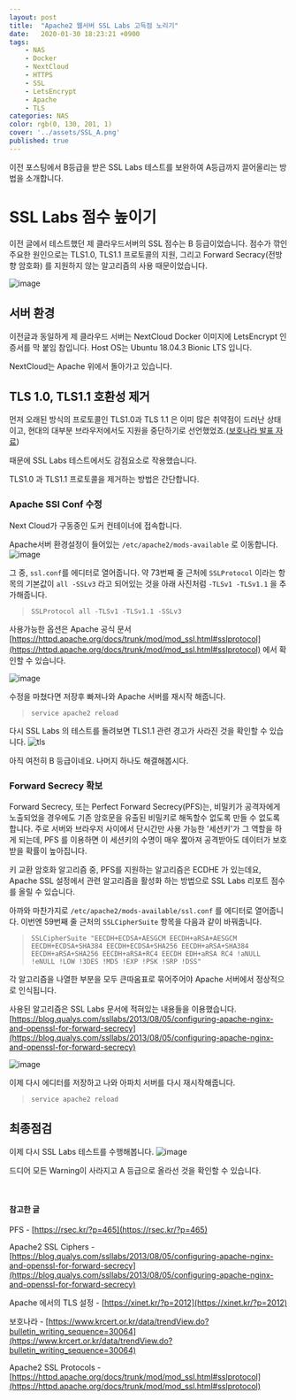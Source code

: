 ```yaml
---
layout: post
title:  "Apache2 웹서버 SSL Labs 고득점 노리기"
date:   2020-01-30 18:23:21 +0900
tags: 
    - NAS
    - Docker
    - NextCloud
    - HTTPS
    - SSL
    - LetsEncrypt
    - Apache
    - TLS
categories: NAS
color: rgb(0, 130, 201, 1)
cover: '../assets/SSL_A.png'
published: true
---
```

이전 포스팅에서 B등급을 받은 SSL Labs 테스트를 보완하여 A등급까지 끌어올리는 방법을 소개합니다.
<!-- excerpt -->
# SSL Labs 점수 높이기

이전 글에서 테스트했던 제 클라우드서버의 SSL 점수는 B 등급이었습니다.
점수가 깎인 주요한 원인으로는 TLS1.0, TLS1.1 프로토콜의 지원, 그리고 Forward Secracy(전방향 암호화) 를 지원하지 않는 알고리즘의 사용 때문이었습니다.

![image](https://user-images.githubusercontent.com/29659112/73431286-660b1300-4383-11ea-99ee-1f1ba45ebb5e.png)


## 서버 환경
이전글과 동일하게 제 클라우드 서버는 NextCloud Docker 이미지에 LetsEncrypt 인증서를 막 붙임 참입니다.
Host OS는 Ubuntu 18.04.3 Bionic LTS 입니다.

NextCloud는 Apache 위에서 돌아가고 있습니다.

## TLS 1.0, TLS1.1 호환성 제거
먼저 오래된 방식의 프로토콜인 TLS1.0과 TLS 1.1 은 이미 많은 취약점이 드러난 상태이고, 현대의 대부분 브라우저에서도 지원을 중단하기로 선언했었죠.([보호나라 발표 자료](https://www.krcert.or.kr/data/trendView.do?bulletin_writing_sequence=30064))

때문에 SSL Labs 테스트에서도 감점요소로 작용했습니다.

TLS1.0 과 TLS1.1 프로토콜을 제거하는 방법은 간단합니다.

### Apache SSl Conf 수정
Next Cloud가 구동중인 도커 컨테이너에 접속합니다.

Apache서버 환경설정이 들어있는 `/etc/apache2/mods-available` 로 이동합니다.
![image](https://user-images.githubusercontent.com/29659112/73434216-a79ebc80-4389-11ea-930b-1d4e6f34dc73.png)

그 중, `ssl.conf`를 에디터로 열어줍니다.
약 73번째 줄 근처에 `SSLProtocol` 이라는 항목의 기본값이 `all -SSLv3` 라고 되어있는 것을 아래 사진처럼 `-TLSv1 -TLSv1.1` 을 추가해줍니다.

> `SSLProtocol all -TLSv1 -TLSv1.1 -SSLv3`
> 
사용가능한 옵션은 Apache 공식 문서 [https://httpd.apache.org/docs/trunk/mod/mod_ssl.html#sslprotocol](https://httpd.apache.org/docs/trunk/mod/mod_ssl.html#sslprotocol) 에서 확인할 수 있습니다.

![image](https://user-images.githubusercontent.com/29659112/73434284-c7ce7b80-4389-11ea-8445-e80ccc9c1303.png)

수정을 마쳤다면 저장후 빠져나와 Apache 서버를 재시작 해줍니다.
>`service apache2 reload`

다시 SSL Labs 의 테스트를 돌려보면 TLS1.1 관련 경고가 사라진 것을 확인할 수 있습니다.
![tls](https://user-images.githubusercontent.com/29659112/73433711-9bfec600-4388-11ea-8745-f99dffc30f04.png)

아직 여전히 B 등급이네요.
나머지 하나도 해결해봅시다.

### Forward Secrecy 확보
Forward Secrecy, 또는 Perfect Forward Secrecy(PFS)는, 비밀키가 공격자에게 노출되었을 경우에도 기존 암호문을 유출된 비밀키로 해독할수 없도록 만들 수 없도록 합니다. 주로 서버와 브라우저 사이에서 단시간만 사용 가능한 '세션키'가 그 역할을 하게 되는데, PFS 를 이용하면 이 세션키의 수명이 매우 짧아져 공격받아도 데이터가 보호받을 확률이 높아집니다.

키 교환 암호화 알고리즘 중, PFS를 지원하는 알고리즘은 ECDHE 가 있는데요, Apache SSL 설정에서 관련 알고리즘을 활성화 하는 방법으로 SSL Labs 리포트 점수를 올릴 수 있습니다.



아까와 마찬가지로 `/etc/apache2/mods-available/ssl.conf` 를 에디터로 열어줍니다.
이번엔 59번째 줄 근처의 `SSLCipherSuite` 항목을 다음과 같이 바꿔줍니다.
> `SSLCipherSuite "EECDH+ECDSA+AESGCM EECDH+aRSA+AESGCM EECDH+ECDSA+SHA384 EECDH+ECDSA+SHA256 EECDH+aRSA+SHA384 EECDH+aRSA+SHA256 EECDH+aRSA+RC4 EECDH EDH+aRSA RC4 !aNULL !eNULL !LOW !3DES !MD5 !EXP !PSK !SRP !DSS"`

각 알고리즘을 나열한 부분을 모두 큰따옴표로 묶어주어야 Apache 서버에서 정상적으로 인식됩니다.

사용된 알고리즘은 SSL Labs 문서에 적혀있는 내용들을 이용했습니다.
[https://blog.qualys.com/ssllabs/2013/08/05/configuring-apache-nginx-and-openssl-for-forward-secrecy](https://blog.qualys.com/ssllabs/2013/08/05/configuring-apache-nginx-and-openssl-for-forward-secrecy)


![image](https://user-images.githubusercontent.com/29659112/73436086-2fd29100-438d-11ea-8f65-2fb2d934965a.png)

이제 다시 에디터를 저장하고 나와 아파치 서버를 다시 재시작해줍니다.

>`service apache2 reload`

## 최종점검

이제 다시 SSL Labs 테스트를 수행해봅니다.
![image](https://user-images.githubusercontent.com/29659112/73436320-a7082500-438d-11ea-9b3d-62fa936fce0e.png)

드디어 모든 Warning이 사라지고 A 등급으로 올라선 것을 확인할 수 있습니다.

<br>

#### 참고한 글
PFS - [https://rsec.kr/?p=465](https://rsec.kr/?p=465)

Apache2 SSL Ciphers - [https://blog.qualys.com/ssllabs/2013/08/05/configuring-apache-nginx-and-openssl-for-forward-secrecy](https://blog.qualys.com/ssllabs/2013/08/05/configuring-apache-nginx-and-openssl-for-forward-secrecy)

Apache 에서의 TLS 설정 - [https://xinet.kr/?p=2012](https://xinet.kr/?p=2012)

보호나라 - [https://www.krcert.or.kr/data/trendView.do?bulletin_writing_sequence=30064](https://www.krcert.or.kr/data/trendView.do?bulletin_writing_sequence=30064)

Apache2 SSL Protocols - [https://httpd.apache.org/docs/trunk/mod/mod_ssl.html#sslprotocol](https://httpd.apache.org/docs/trunk/mod/mod_ssl.html#sslprotocol)